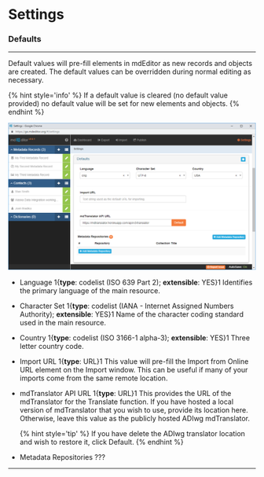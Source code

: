 # Settings
### Defaults
---

Default values will pre-fill elements in mdEditor as new records and objects are created.  The default values can be overridden during normal editing as necessary.  

{% hint style='info' %}
  If a default value is cleared (no default value provided) no default value will be set for new elements and objects.
{% endhint %}

![General Settings](/assets/reference/settings/settings-default.png)

* <span class="md-element">Language</span> 1{**type**: codelist (ISO 639 Part 2); **extensible**: YES}1 Identifies the primary language of the main resource.  
 
* <span class="md-element">Character Set</span> 1{**type**: codelist (IANA - Internet Assigned Numbers Authority); **extensible**: YES}1 Name of the character coding standard used in the main resource. 
 
* <span class="md-element">Country</span> 1{**type**: codelist (ISO 3166-1 alpha-3); **extensible**: YES}1 Three letter country code. 

* <span class="md-element">Import URL</span> 1{**type**: URL}1  This value will pre-fill the <span class="md-element">Import from Online URL</span> element on the <span class="md-window">Import</span> window.  This can be useful if many of your imports come from the same remote location.

* <span class="md-element">mdTranslator API URL</span> 1{**type**: URL}1  This provides the URL of the mdTranslator for the <span class="md-window">Translate</span> function.  If you have hosted a local version of mdTranslator that you wish to use, provide its location here.  Otherwise, leave this value as the publicly hosted ADIwg mdTranslator.  

  {% hint style='tip' %}
  If you have delete the ADIwg translator location and wish to restore it, click <span class="btn btn-warning btn-xs">Default</span>.
  {% endhint %}

* <span class="md-element">Metadata Repositories</span> ???

---
  